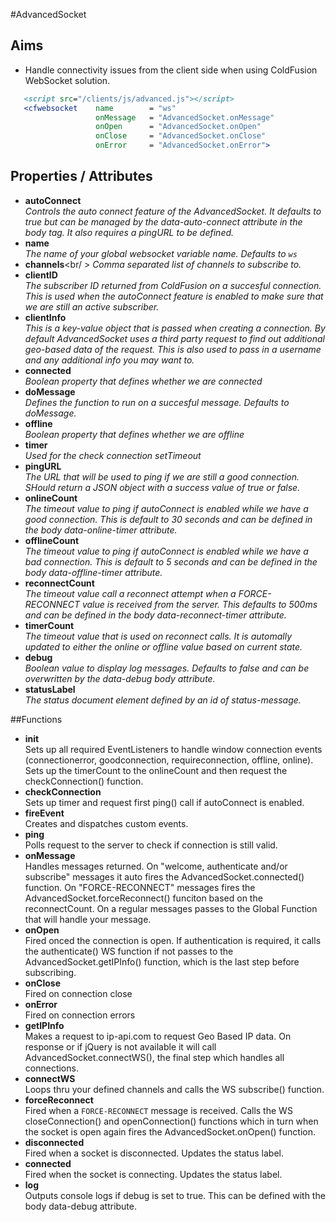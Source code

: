 #AdvancedSocket

## Aims

- Handle connectivity issues from the client side when using ColdFusion WebSocket solution.

 ``` coldfusion
 	<script src="/clients/js/advanced.js"></script>
	<cfwebsocket 	name		= "ws"
					onMessage	= "AdvancedSocket.onMessage"
					onOpen		= "AdvancedSocket.onOpen"
					onClose		= "AdvancedSocket.onClose"
					onError		= "AdvancedSocket.onError">

 ```

## Properties / Attributes

- __autoConnect__<br />
_Controls the auto connect feature of the AdvancedSocket. It defaults to true but can be managed by the data-auto-connect attribute in the body tag. It also requires a pingURL to be defined._
- __name__<br />
_The name of your global websocket variable name. Defaults to `ws`_
- __channels__<br/ >
_Comma separated list of channels to subscribe to._
- __clientID__<br />
_The subscriber ID returned from ColdFusion on a succesful connection. This is used when the autoConnect feature is enabled to make sure that we are still an active subscriber._
- __clientInfo__<br />
_This is a key-value object that is passed when creating a connection. By default AdvancedSocket uses a third party request to find out additional geo-based data of the request. This is also used to pass in a username and any additional info you may want to._
- __connected__<br />
_Boolean property that defines whether we are connected_
- __doMessage__<br />
_Defines the function to run on a succesful message. Defaults to doMessage._
- __offline__<br />
_Boolean property that defines whether we are offline_
- __timer__<br />
_Used for the check connection setTimeout_
- __pingURL__<br />
_The URL that will be used to ping if we are still a good connection. SHould return a JSON object with a success value of true or false._
- __onlineCount__<br />
_The timeout value to ping if autoConnect is enabled while we have a good connection. This is default to 30 seconds and can be defined in the body data-online-timer attribute._
- __offlineCount__<br />
_The timeout value to ping if autoConnect is enabled while we have a bad connection. This is default to 5 seconds and can be defined in the body data-offline-timer attribute._
- __reconnectCount__<br />
_The timeout value call a reconnect attempt when a FORCE-RECONNECT value is received from the server. This defaults to 500ms and can be defined in the body data-reconnect-timer attribute._
- __timerCount__<br />
_The timeout value that is used on reconnect calls. It is automally updated to either the online or offline value based on current state._
- __debug__<br />
_Boolean value to display log messages. Defaults to false and can be overwritten by the data-debug body attribute._
- __statusLabel__<br />
_The status document element defined by an id of status-message._

##Functions
- __init__<br />
Sets up all required EventListeners to handle window connection events (connectionerror, goodconnection, requireconnection, offline, online). Sets up the timerCount to the onlineCount and then request the checkConnection() function.
- __checkConnection__<br />
Sets up timer and request first ping() call if autoConnect is enabled.
- __fireEvent__<br />
Creates and dispatches custom events.
- __ping__<br />
Polls request to the server to check if connection is still valid.
- __onMessage__<br />
Handles messages returned. On "welcome, authenticate and/or subscribe" messages it auto fires the AdvancedSocket.connected() function. On "FORCE-RECONNECT" messages fires the AdvancedSocket.forceReconnect() funciton based on the reconnectCount. On a regular messages passes to the Global Function that will handle your message.
- __onOpen__<br />
Fired onced the connection is open. If authentication is required, it calls the authenticate() WS function if not passes to the AdvancedSocket.getIPInfo() function, which is the last step before subscribing.
- __onClose__<br />
Fired on connection close
- __onError__<br />
Fired on connection errors
- __getIPInfo__<br />
Makes a request to ip-api.com to request Geo Based IP data. On response or if jQuery is not available it will call AdvancedSocket.connectWS(), the final step which handles all connections.
- __connectWS__<br />
Loops thru your defined channels and calls the WS subscribe() function.
- __forceReconnect__<br />
Fired when a `FORCE-RECONNECT` message is received. Calls the WS closeConnection() and openConnection() functions which in turn when the socket is open again fires the AdvancedSocket.onOpen() function.
- __disconnected__<br />
Fired when a socket is disconnected. Updates the status label.
- __connected__<br />
Fired when the socket is connecting. Updates the status label.
- __log__<br />
Outputs console logs if debug is set to true. This can be defined with the body data-debug attribute.